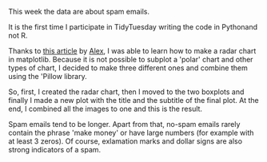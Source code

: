 This week the data are about spam emails. 

It is the first time I participate in TidyTuesday writing the code in Pythonand not R. 

Thanks to [this article](https://www.pythoncharts.com/matplotlib/radar-charts/) by [Alex](https://www.pythoncharts.com/matplotlib/radar-charts/), I was able to learn how to make a radar chart in matplotlib. 
Because it is not possible to subplot a 'polar' chart and other types of chart, I decided to make three different ones and combine them using the 'Pillow library. 

So, first, I created the radar chart, then I moved to the two boxplots and finally I made a new plot with the title and the subtitle of the final plot. 
At the end, I combined all the images to one and this is the result. 

Spam emails tend to be longer. Apart from that, no-spam emails rarely contain the phrase 'make money' or have large numbers (for example with at least 3 zeros). Of course, exlamation marks and dollar signs are also strong indicators of a spam.
